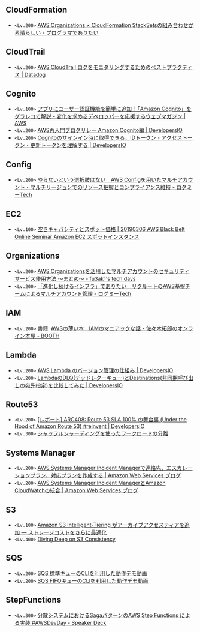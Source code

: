 ## CloudFormation
- `<Lv.200>` [AWS Organizations × CloudFormation StackSetsの組み合わせが素晴らしい - プログラマでありたい](https://blog.takuros.net/entry/2020/03/25/093247)

## CloudTrail
- `<Lv.200>` [AWS CloudTrail ログをモニタリングするためのベストプラクティス | Datadog](https://www.datadoghq.com/ja/blog/monitoring-cloudtrail-logs/)

## Cognito
- `<Lv.100>` [アプリにユーザー認証機能を簡単に追加 !「Amazon Cognito」をグラレコで解説 - 変化を求めるデベロッパーを応援するウェブマガジン | AWS](https://aws.amazon.com/jp/builders-flash/202103/awsgeek-cognito/)
- `<Lv.200>` [AWS再入門ブログリレー Amazon Cognito編 | DevelopersIO](https://dev.classmethod.jp/articles/re-introduction-2020-amazon-cognito/)
- `<Lv.200>` [Cognitoのサインイン時に取得できる、IDトークン・アクセストークン・更新トークンを理解する | DevelopersIO](https://dev.classmethod.jp/articles/study-tokens-of-cognito-user-pools/)

## Config
- `<Lv.200>` [やらないという選択肢はない　AWS Configを用いたマルチアカウント・マルチリージョンでのリソース把握とコンプライアンス維持 - ログミーTech](https://logmi.jp/tech/articles/323894)

## EC2
- `<Lv.100>` [空きキャパシティとスポット価格 | 20190306 AWS Black Belt Online Seminar Amazon EC2 スポットインスタンス](https://www.slideshare.net/AmazonWebServicesJapan/20190306-aws-black-belt-online-seminar-amazon-ec2-149392937/20)

## Organizations
- `<Lv.200>` [AWS Organizationsを活用したマルチアカウントのセキュリティサービス使用方法 ～まとめ～ - fu3ak1's tech days](https://fu3ak1.hatenablog.com/entry/2021/01/28/002536)
- `<Lv.200>` [「進化し続けるインフラ」でありたい　リクルートのAWS基盤チームによるマルチアカウント管理 - ログミーTech](https://logmi.jp/tech/articles/323814)

## IAM
- `<Lv.200>` 書籍: [AWSの薄い本　IAMのマニアックな話 - 佐々木拓郎のオンライン本屋 - BOOTH](https://takuros.booth.pm/items/1563844)

## Lambda
- `<Lv.200>` [AWS Lambda のバージョン管理の仕組み | DevelopersIO](https://dev.classmethod.jp/articles/lambda-versioning/)
- `<Lv.200>` [LambdaのDLQ(デッドレターキュー)とDestinations(非同期呼び出しの宛先指定)を比較してみた | DevelopersIO](https://dev.classmethod.jp/articles/lambda-dlq-vs-destinations/)

## Route53
- `<Lv.200>` [[レポート] ARC408: Route 53 SLA 100% の舞台裏 (Under the Hood of Amazon Route 53) #reinvent | DevelopersIO](https://dev.classmethod.jp/articles/report-reinvent-2018-1128-arc408/)
- `<Lv.300>` [シャッフルシャーディングを使ったワークロードの分離](https://aws.amazon.com/jp/builders-library/workload-isolation-using-shuffle-sharding/)

## Systems Manager
- `<Lv.200>` [AWS Systems Manager Incident Managerで連絡先、エスカレーションプラン、対応プランを作成する | Amazon Web Services ブログ](https://aws.amazon.com/jp/blogs/news/creating-contacts-escalation-plans-response-plans-aws-systems-manager-incident-manager/)
- `<Lv.200>` [AWS Systems Manager Incident ManagerとAmazon CloudWatchの統合 | Amazon Web Services ブログ](https://aws.amazon.com/jp/blogs/news/aws-systems-manager-incident-manager-integration-amazon-cloudwatch/)

## S3
- `<Lv.100>` [Amazon S3 Intelligent-Tiering がアーカイブアクセスティアを追加 — ストレージコストをさらに最適化](https://aws.amazon.com/jp/about-aws/whats-new/2020/11/amazon-s3-intelligent-tiering-adds-archive-access-tiers/)
- `<Lv.400>` [Diving Deep on S3 Consistency](https://www.allthingsdistributed.com/2021/04/s3-strong-consistency.html)

## SQS
- `<Lv.200>` [SQS 標準キューのCLIを利用した動作デモ動画](https://www.youtube.com/watch?v=8cAk1_GSV0g&t=336s)
- `<Lv.200>` [SQS FIFOキューのCLIを利用した動作デモ動画](https://www.youtube.com/watch?v=8cAk1_GSV0g&t=660s)

## StepFunctions
- `<Lv.300>` [分散システムにおけるSagaパターンのAWS Step Functions による実装 #AWSDevDay - Speaker Deck](https://speakerdeck.com/fatsushi/fen-san-sisutemuniokerusagapatanfalseaws-step-functions-niyorushi-zhuang-number-awsdevday)
